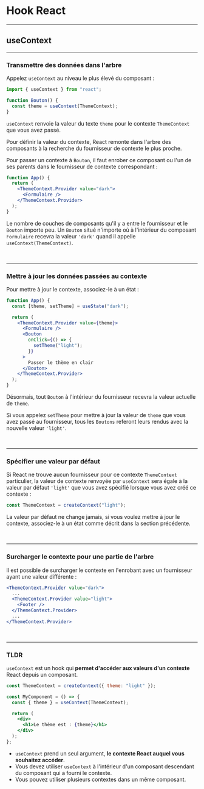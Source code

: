 # Hook React

---

## useContext

---

### Transmettre des données dans l'arbre

Appelez `useContext` au niveau le plus élevé du composant :

```jsx
import { useContext } from "react";

function Bouton() {
  const theme = useContext(ThemeContext);
}
```

`useContext` renvoie la valeur du texte `theme` pour le contexte `ThemeContext` que vous avez passé.

Pour définir la valeur du contexte, React remonte dans l'arbre des composants à la recherche du fournisseur de contexte le plus proche.

Pour passer un contexte à `Bouton`, il faut enrober ce composant ou l'un de ses parents dans le fournisseur de contexte correspondant :

```jsx
function App() {
  return (
    <ThemeContext.Provider value="dark">
      <Formulaire />
    </ThemeContext.Provider>
  );
}
```

Le nombre de couches de composants qu'il y a entre le fournisseur et le `Bouton` importe peu. Un `Bouton` situé n'importe où à l'intérieur du composant `Formulaire` recevra la valeur `'dark'` quand il appelle `useContext(ThemeContext)`.

<br>

---

### Mettre à jour les données passées au contexte

Pour mettre à jour le contexte, associez-le à un état :

```jsx
function App() {
  const [theme, setTheme] = useState("dark");

  return (
    <ThemeContext.Provider value={theme}>
      <Formulaire />
      <Bouton
        onClick={() => {
          setTheme("light");
        }}
      >
        Passer le thème en clair
      </Bouton>
    </ThemeContext.Provider>
  );
}
```

Désormais, tout `Bouton` à l'intérieur du fournisseur recevra la valeur actuelle de `theme`.

Si vous appelez `setTheme` pour mettre à jour la valeur de `theme` que vous avez passé au fournisseur, tous les `Boutons` referont leurs rendus avec la nouvelle valeur `'light'`.

<br>

---

### Spécifier une valeur par défaut

Si React ne trouve aucun fournisseur pour ce contexte `ThemeContext` particulier, la valeur de contexte renvoyée par `useContext` sera égale à la valeur par défaut `'light'` que vous avez spécifié lorsque vous avez créé ce contexte :

```jsx
const ThemeContext = createContext("light");
```

La valeur par défaut ne change jamais, si vous voulez mettre à jour le contexte, associez-le à un état comme décrit dans la section précédente.

<br>

---

### Surcharger le contexte pour une partie de l'arbre

Il est possible de surcharger le contexte en l'enrobant avec un fournisseur ayant une valeur différente :

```jsx
<ThemeContext.Provider value="dark">
  ...
  <ThemeContext.Provider value="light">
    <Footer />
  </ThemeContext.Provider>
  ...
</ThemeContext.Provider>
```

<br>

---

### TLDR

`useContext` est un hook qui **permet d'accéder aux valeurs d'un contexte** React depuis un composant.

```jsx
const ThemeContext = createContext({ theme: "light" });

const MyComponent = () => {
  const { theme } = useContext(ThemeContext);

  return (
    <div>
      <h1>Le thème est : {theme}</h1>
    </div>
  );
};
```

- `useContext` prend un seul argument, **le contexte React auquel vous souhaitez accéder**.
- Vous devez utiliser `useContext` à l'intérieur d'un composant descendant du composant qui a fourni le contexte.
- Vous pouvez utiliser plusieurs contextes dans un même composant.
